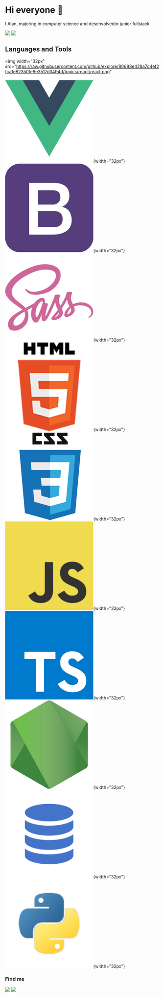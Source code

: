 Hi everyone 👋
=============

I Alan, majoring in computer science and desenvolvedor junior fullstack

<div>

<img  height="180em" src="https://github-readme-stats.vercel.app/api?username=thogama&theme=cobalt"/>
<img  height="180em" src="https://github-readme-stats.vercel.app/api/top-langs/?username=thogama&layout=compact&theme=cobalt"/>


</div>

Languages and Tools
-------------------

<div>


<img width="32px" src="https://raw.githubusercontent.com/github/explore/80688e429a7d4ef2fca1e82350fe8e3517d3494d/topics/react/react.png" 
![](https://raw.githubusercontent.com/github/explore/80688e429a7d4ef2fca1e82350fe8e3517d3494d/topics/vue/vue.png){width="32px"}
![](https://raw.githubusercontent.com/github/explore/80688e429a7d4ef2fca1e82350fe8e3517d3494d/topics/bootstrap/bootstrap.png){width="32px"}
![](https://raw.githubusercontent.com/github/explore/80688e429a7d4ef2fca1e82350fe8e3517d3494d/topics/sass/sass.png){width="32px"}
![](https://raw.githubusercontent.com/github/explore/80688e429a7d4ef2fca1e82350fe8e3517d3494d/topics/html/html.png){width="32px"}
![](https://raw.githubusercontent.com/github/explore/80688e429a7d4ef2fca1e82350fe8e3517d3494d/topics/css/css.png){width="32px"}
![](https://raw.githubusercontent.com/github/explore/80688e429a7d4ef2fca1e82350fe8e3517d3494d/topics/javascript/javascript.png){width="32px"}
![](https://raw.githubusercontent.com/github/explore/80688e429a7d4ef2fca1e82350fe8e3517d3494d/topics/typescript/typescript.png){width="32px"}
![](https://raw.githubusercontent.com/github/explore/80688e429a7d4ef2fca1e82350fe8e3517d3494d/topics/nodejs/nodejs.png){width="32px"}
![](https://raw.githubusercontent.com/github/explore/80688e429a7d4ef2fca1e82350fe8e3517d3494d/topics/sql/sql.png){width="32px"}
![](https://raw.githubusercontent.com/github/explore/80688e429a7d4ef2fca1e82350fe8e3517d3494d/topics/python/python.png){width="32px"}

</div>

### Find me

<div>

[![](https://camo.githubusercontent.com/a80d00f23720d0bc9f55481cfcd77ab79e141606829cf16ec43f8cacc7741e46/68747470733a2f2f696d672e736869656c64732e696f2f62616467652f4c696e6b6564496e2d3030373742353f7374796c653d666f722d7468652d6261646765266c6f676f3d6c696e6b6564696e266c6f676f436f6c6f723d7768697465)](https://www.linkedin.com/in/alan-gama-devs/)
[![](https://img.shields.io/badge/UpWork-6FDA44?style=for-the-badge&logo=Upwork&logoColor=white)](https://www.upwork.com/freelancers/~01c65b24230c0622b6)

</div>
